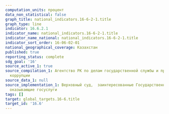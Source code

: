 ```yaml
---
computation_units: процент
data_non_statistical: false
graph_title: national_indicators.16-6-2-1.title
graph_type: line
indicator: 16.6.2.1
indicator_name: national_indicators.16-6-2-1.title
indicator_name_national: national_indicators.16-6-2-1.title
indicator_sort_order: 16-06-02-01
national_geographical_coverage: Казахстан
published: true
reporting_status: complete
sdg_goal: '16'
source_active_1: true
source_compilation_1: Агентство РК по делам государственной службы и противодействию
  коррупции
source_data_1: null
source_implementation_1: Верховный суд,  заинтересованные Государственные органы,
  оказывающие госуслуги
tags: []
target: global_targets.16-6.title
target_id: '16.6'
---
```

